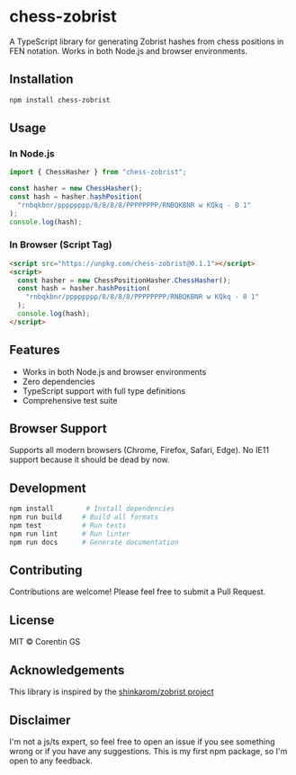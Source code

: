 # chess-zobrist

A TypeScript library for generating Zobrist hashes from chess positions in FEN notation. Works in both Node.js and browser environments.

## Installation

```bash
npm install chess-zobrist
```

## Usage

### In Node.js

```javascript
import { ChessHasher } from "chess-zobrist";

const hasher = new ChessHasher();
const hash = hasher.hashPosition(
  "rnbqkbnr/pppppppp/8/8/8/8/PPPPPPPP/RNBQKBNR w KQkq - 0 1"
);
console.log(hash);
```

### In Browser (Script Tag)

```html
<script src="https://unpkg.com/chess-zobrist@0.1.1"></script>
<script>
  const hasher = new ChessPositionHasher.ChessHasher();
  const hash = hasher.hashPosition(
    "rnbqkbnr/pppppppp/8/8/8/8/PPPPPPPP/RNBQKBNR w KQkq - 0 1"
  );
  console.log(hash);
</script>
```

## Features

- Works in both Node.js and browser environments
- Zero dependencies
- TypeScript support with full type definitions
- Comprehensive test suite

## Browser Support

Supports all modern browsers (Chrome, Firefox, Safari, Edge). No IE11 support because it should be dead by now.

## Development

```bash
npm install        # Install dependencies
npm run build     # Build all formats
npm test          # Run tests
npm run lint      # Run linter
npm run docs      # Generate documentation
```

## Contributing

Contributions are welcome! Please feel free to submit a Pull Request.

## License

MIT © Corentin GS

## Acknowledgements

This library is inspired by the [shinkarom/zobrist project](https://github.com/shinkarom/zobrist/tree/master)

## Disclaimer

I'm not a js/ts expert, so feel free to open an issue if you see something wrong or if you have any suggestions.
This is my first npm package, so I'm open to any feedback.
